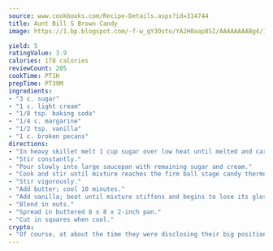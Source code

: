 ```yaml
---
source: www.cookbooks.com/Recipe-Details.aspx?id=314744
title: Aunt Bill S Brown Candy
image: https://1.bp.blogspot.com/-f-w_qY3Osto/YA2H0aap8SI/AAAAAAAABg4/17myAO5s9b8JksYvWDXpYkaDlcY0g6k_gCLcBGAsYHQ/s296/3.png

yield: 5
ratingValue: 3.9
calories: 178 calories
reviewCount: 205
cookTime: PT1H
prepTime: PT39M
ingredients:
- "3 c. sugar"
- "1 c. light cream"
- "1/8 tsp. baking soda"
- "1/4 c. margarine"
- "1/2 tsp. vanilla"
- "1 c. broken pecans"
directions:
- "In heavy skillet melt 1 cup sugar over low heat until melted and caramel colored."
- "Stir constantly."
- "Pour slowly into large saucepan with remaining sugar and cream."
- "Cook and stir until mixture reaches the firm ball stage candy thermometer, 246u00b0. Remove from heat; add soda."
- "Stir vigorously."
- "Add butter; cool 10 minutes."
- "Add vanilla; beat until mixture stiffens and begins to lose its gloss, about 5 minutes."
- "Blend in nuts."
- "Spread in buttered 8 x 8 x 2-inch pan."
- "Cut in squares when cool."
crypto:
- "Of course, at about the time they were disclosing their big position, Bitcoin started to crash."
---
```

